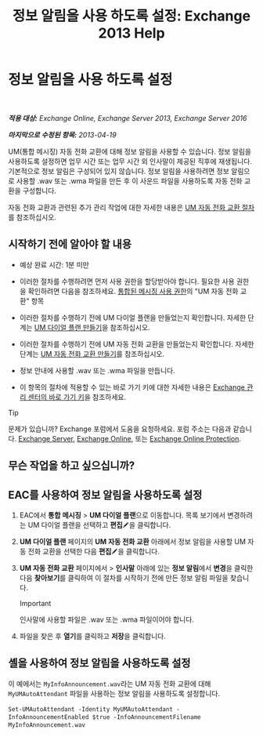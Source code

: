 ﻿---
title: '정보 알림을 사용 하도록 설정: Exchange 2013 Help'
TOCTitle: 정보 알림을 사용 하도록 설정
ms:assetid: 07f6c13e-3781-4127-9321-f0f85f054259
ms:mtpsurl: https://technet.microsoft.com/ko-kr/library/Bb266918(v=EXCHG.150)
ms:contentKeyID: 50555934
ms.date: 05/22/2018
mtps_version: v=EXCHG.150
ms.translationtype: MT
---

# 정보 알림을 사용 하도록 설정

 

_**적용 대상:** Exchange Online, Exchange Server 2013, Exchange Server 2016_

_**마지막으로 수정된 항목:** 2013-04-19_

UM(통합 메시징) 자동 전화 교환에 대해 정보 알림을 사용할 수 있습니다. 정보 알림을 사용하도록 설정하면 업무 시간 또는 업무 시간 외 인사말이 제공된 직후에 재생됩니다. 기본적으로 정보 알림은 구성되어 있지 않습니다. 정보 알림을 사용하려면 정보 알림으로 사용할 .wav 또는 .wma 파일을 만든 후 이 사운드 파일을 사용하도록 자동 전화 교환을 구성합니다.

자동 전화 교환과 관련된 추가 관리 작업에 대한 자세한 내용은 [UM 자동 전화 교환 절차](um-auto-attendant-procedures-exchange-2013-help.md)를 참조하십시오.

## 시작하기 전에 알아야 할 내용

  - 예상 완료 시간: 1분 미만

  - 이러한 절차를 수행하려면 먼저 사용 권한을 할당받아야 합니다. 필요한 사용 권한을 확인하려면 다음을 참조하세요. [통합된 메시징 사용 권한](unified-messaging-permissions-exchange-2013-help.md)의 "UM 자동 전화 교환" 항목

  - 이러한 절차를 수행하기 전에 UM 다이얼 플랜을 만들었는지 확인합니다. 자세한 단계는 [UM 다이얼 플랜 만들기](create-a-um-dial-plan-exchange-2013-help.md)을 참조하십시오.

  - 이러한 절차를 수행하기 전에 UM 자동 전화 교환을 만들었는지 확인합니다. 자세한 단계는 [UM 자동 전화 교환 만들기](create-a-um-auto-attendant-exchange-2013-help.md)를 참조하십시오.

  - 정보 안내에 사용할 .wav 또는 .wma 파일을 만듭니다.

  - 이 항목의 절차에 적용할 수 있는 바로 가기 키에 대한 자세한 내용은 [Exchange 관리 센터의 바로 가기 키](keyboard-shortcuts-in-the-exchange-admin-center-exchange-online-protection-help.md)을 참조하세요.


> [!TIP]
> 문제가 있습니까? Exchange 포럼에서 도움을 요청하세요. 포럼 주소는 다음과 같습니다. <A href="https://go.microsoft.com/fwlink/p/?linkid=60612">Exchange Server</A>, <A href="https://go.microsoft.com/fwlink/p/?linkid=267542">Exchange Online</A>, 또는 <A href="https://go.microsoft.com/fwlink/p/?linkid=285351">Exchange Online Protection</A>.



## 무슨 작업을 하고 싶으십니까?

## EAC를 사용하여 정보 알림을 사용하도록 설정

1.  EAC에서 **통합 메시징** \> **UM 다이얼 플랜**으로 이동합니다. 목록 보기에서 변경하려는 UM 다이얼 플랜을 선택하고 **편집**![편집 아이콘](images/JJ218640.6f53ccb2-1f13-4c02-bea0-30690e6ea71d(EXCHG.150).gif "편집 아이콘")을 클릭합니다.

2.  **UM 다이얼 플랜** 페이지의 **UM 자동 전화 교환** 아래에서 정보 알림을 사용할 UM 자동 전화 교환을 선택한 다음 **편집**![편집 아이콘](images/JJ218640.6f53ccb2-1f13-4c02-bea0-30690e6ea71d(EXCHG.150).gif "편집 아이콘")을 클릭합니다.

3.  **UM 자동 전화 교환** 페이지에서 \> **인사말** 아래에 있는 **정보 알림**에서 **변경**을 클릭한 다음 **찾아보기**를 클릭하여 이 절차를 시작하기 전에 만든 정보 알림 파일을 찾습니다.
    

    > [!IMPORTANT]
    > 인사말에 사용할 파일은 .wav 또는 .wma 파일이어야 합니다.



4.  파일을 찾은 후 **열기**를 클릭하고 **저장**을 클릭합니다.

## 셸을 사용하여 정보 알림을 사용하도록 설정

이 예에서는 `MyInfoAnnouncement.wav`라는 UM 자동 전화 교환에 대해 `MyUMAutoAttendant` 파일을 사용하는 정보 알림을 사용하도록 설정합니다.

    Set-UMAutoAttendant -Identity MyUMAutoAttendant -InfoAnnouncementEnabled $true -InfoAnnouncementFilename MyInfoAnnouncement.wav

